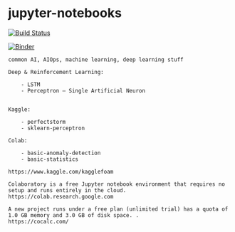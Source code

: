 # jupyter-notebooks

 [![Build Status](https://travis-ci.com/githubfoam/choco-travisci.svg?branch=travisci-line)](https://travis-ci.com/githubfoam/travisci-line)  

[![Binder](https://mybinder.org/badge_logo.svg)](https://mybinder.org/v2/gh/githubfoam/jupyter-notebooks/travisci-line)

~~~~
common AI, AIOps, machine learning, deep learning stuff

Deep & Reinforcement Learning:

    - LSTM
    - Perceptron – Single Artificial Neuron


Kaggle:

    - perfectstorm
    - sklearn-perceptron

Colab:

    - basic-anomaly-detection
    - basic-statistics

https://www.kaggle.com/kagglefoam

Colaboratory is a free Jupyter notebook environment that requires no setup and runs entirely in the cloud.
https://colab.research.google.com

A new project runs under a free plan (unlimited trial) has a quota of 1.0 GB memory and 3.0 GB of disk space. .
https://cocalc.com/



~~~~

